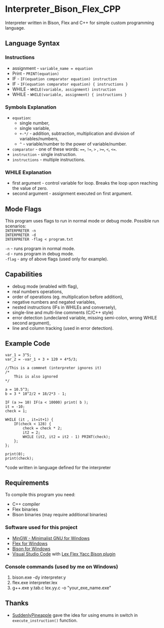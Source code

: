 # Interpreter_Bison_Flex_CPP
Interpreter written in Bison, Flex and C++ for simple custom programming language.

## Language Syntax
### Instructions
  - assignment - `variable_name = equation`
  - Print - `PRINT(equation)`
  - IF - `IF(equation comparator equation) instruction`
  - IF - `IF(equation comparator equation) { instructions }`
  - WHILE - `WHILE(variable, assignment) instruction`
  - WHILE - `WHILE(variable, assignment) { instructions }`

### Symbols Explanation
  - `equation`:
    - single number,
    - single variable,
    - `+-*/` - addition, subtraction, multiplication and division of variables/numbers,
    - `^` - variable/number to the power of variable/number.
  - `comparator` - one of these words: `==`, `!=`, `>` , `>=`, `<`, `<=`.
  - `instruction` - single instruction.
  - `instructions` - multiple instructions.

### WHILE Explanation
  - first argument - control variable for loop. Breaks the loop upon reaching the value of zero.
  - second argument - assignment executed on first argument.

## Mode Flags
This program uses flags to run in normal mode or debug mode.
Possible run scenarios:<br/>
`INTERPRETER -n`<br/>
`INTERPRETER -d`<br/>
`INTERPRETER -flag < program.txt`

`-n` - runs program in normal mode.<br/>
`-d` - runs program in debug mode.<br/>
`-flag` - any of above flags (used only for example).

## Capabilities
  - debug mode (enabled with flag),
  - real numbers operations,
  - order of operations (eg. multiplication before addition),
  - negative numbers and negated variables,
  - nested instructions (IFs in WHILEs and conversely),
  - single-line and multi-line comments (C/C++ style)
  - error detection (undeclared variable, missing semi-colon, wrong WHILE second argument),
  - line and column tracking (used in error detection).
  
## Example Code
```
var_1 = 3^5;
var_2 = -var_1 + 3 + 120 + 4*5/3;

//This is a commnet (interpreter ignores it)
/*
	This is also ignored
*/

a = 10.5^3;
b = 3 * 10^2/2 + 18/2*3 - 1;

IF (a >= 10) IF(a < 10000) print( b );
it = -10;
check = 1;

WHILE (it , it=it+1) { 
	IF(check < 128) {
		check = check * 2;
		it2 = 2;
		WHILE (it2, it2 = it2 - 1) PRINT(check);
	};
};

print(0);
print(check);
```
*code written in language defined for the interpreter

## Requirements
To compile this program you need:
  - C++ compiler
  - Flex binaries
  - Bison binaries (may require additional binaries)
  
### Software used for this project
  - [MinGW - Minimalist GNU for Windows](https://sourceforge.net/projects/mingw/)
  - [Flex for Windows](http://gnuwin32.sourceforge.net/packages/flex.htm)
  - [Bison for Windows](http://gnuwin32.sourceforge.net/packages/bison.htm)
  - [Visual Studio Code](https://code.visualstudio.com/) with [Lex Flex Yacc Bison plugin](https://marketplace.visualstudio.com/items?itemName=faustinoaq.lex-flex-yacc-bison)
  
### Console commands (used by me on Windows)
  1. bison.exe -dy interpreter.y
  2. flex.exe interpreter.lex
  3. g++.exe y.tab.c lex.yy.c -o "your_exe_name.exe"


## Thanks
  - [SuddenlyPineapple](https://github.com/SuddenlyPineapple) gave the idea for using enums in switch in `execute_instruction()` function.
